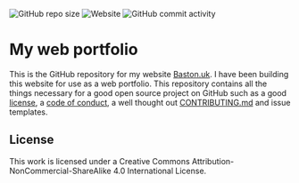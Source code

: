 ![GitHub repo size](https://img.shields.io/github/repo-size/CallumBaston/CallumBaston.github.io.svg?style=plastic)
![Website](https://img.shields.io/website/https/baston.uk.svg?down_color=Red&down_message=Offline&style=plastic&up_color=Green&up_message=Online)
![GitHub commit activity](https://img.shields.io/github/commit-activity/y/CallumBaston/CallumBaston.github.io.svg?style=plastic)
# My web portfolio
This is the GitHub repository for my website [Baston.uk][1]. I have been building this website for use as a web
portfolio. This repository contains all the things necessary for a good open source project on GitHub such as a
good [license][2], a [code of conduct][3], a well thought out [CONTRIBUTING.md][4] and issue templates.

## License
This work is licensed under a Creative Commons Attribution-NonCommercial-ShareAlike 4.0 International License.

[1]: <https://www.baston.uk/> "Link to baston.uk"
[2]: <https://github.com/CallumBaston/CallumBaston.github.io/blob/master/License.md> "Link to this repository's license"
[3]: <https://github.com/CallumBaston/CallumBaston.github.io/blob/master/CODE_OF_CONDUCT.md> "Link to this repository's code of conduct"
[4]: <https://github.com/CallumBaston/CallumBaston.github.io/blob/master/CONTRIBUTING.md> "Link to this repository's CONTRIBUTING.md"
